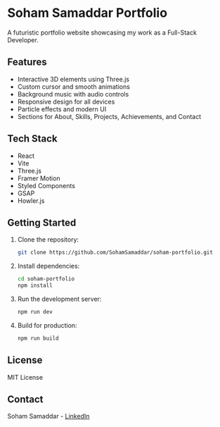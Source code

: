 # Soham Samaddar Portfolio

A futuristic portfolio website showcasing my work as a Full-Stack Developer.

## Features

- Interactive 3D elements using Three.js
- Custom cursor and smooth animations
- Background music with audio controls
- Responsive design for all devices
- Particle effects and modern UI
- Sections for About, Skills, Projects, Achievements, and Contact

## Tech Stack

- React
- Vite
- Three.js
- Framer Motion
- Styled Components
- GSAP
- Howler.js

## Getting Started

1. Clone the repository:
   ```bash
   git clone https://github.com/SohamSamaddar/soham-portfolio.git
   ```

2. Install dependencies:
   ```bash
   cd soham-portfolio
   npm install
   ```

3. Run the development server:
   ```bash
   npm run dev
   ```

4. Build for production:
   ```bash
   npm run build
   ```

## License

MIT License

## Contact

Soham Samaddar - [LinkedIn](https://linkedin.com/in/soham-samaddar)
